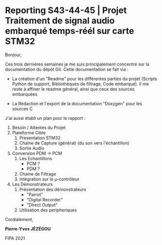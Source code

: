 # Reporting S43-44-45 | Projet Traitement de signal audio embarqué temps-réél sur carte STM32

Bonjour,

Ces trois dernières semaines je me suis principalement concentré sur la documentation du dépôt Git. Cette documentation se fait via :
- La création d'un "Readme" pour les différentes parties du projet (Scripts Python de support, Bibliothèques de filtrage, Code embarqué).
Il me reste à affiner le readme général, ainsi que ceux des sources embarquées

- La Rédaction et l'export de la documentation "Doxygen" pour les sources C


J'ai aussi établi un plan pour le rapport :
<ol>
    <li>
        Besoin / Attentes du Projet
    </li>
    <li>
        Plateforme Cible
        <ol>
            <li>Presentation STM32</li>
            <li>Chaine de Capture (général) (du son vers l'échantillon)</li>
            <li>Sortie Audio</li>
        </ol>
    </li>
    <li>Conversion PDM -> PCM
        <ol>
            <li>Les Echantillons
                <ul>
                    <li>PCM ?</li>
                    <li>PDM ?</li>
                </ul>
            <li>Chaine de Filtrage</li>
            <li>Intégration sur le µ-contrôleur
        </ol>    
    </li>
    <li>
        Les Démonstrateurs
        <ol>
            <li>Présentation des démonstrateurs
                <ul>
                    <li>"Parrot"</li>
                    <li>"Digital Recorder"</li>
                    <li>"DIrect Output"</li>
                </ul>
            </li>
            <li>Utilisation des peripheriques</li>
        </ol>
    </li>
</ol>

Cordialement,

**Pierre-Yves JÉZÉGOU**

FIPA 2021
